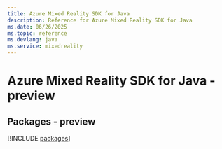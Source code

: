 ```yaml
---
title: Azure Mixed Reality SDK for Java
description: Reference for Azure Mixed Reality SDK for Java
ms.date: 06/26/2025
ms.topic: reference
ms.devlang: java
ms.service: mixedreality
---
```

# Azure Mixed Reality SDK for Java - preview
## Packages - preview
[!INCLUDE [packages](mixed-reality-index.md)]